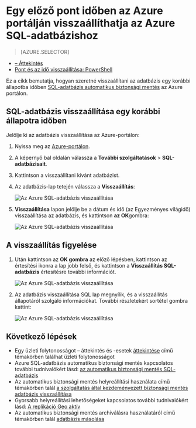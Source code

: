 <properties
    pageTitle="Egy előző pont időben (Azure portal) visszaállíthatja az Azure SQL-adatbázishoz |} Microsoft Azure"
    description="Visszaállíthatja az Azure SQL-adatbázishoz egy előző pont időben."
    services="sql-database"
    documentationCenter=""
    authors="stevestein"
    manager="jhubbard"
    editor=""/>

<tags
    ms.service="sql-database"
    ms.devlang="NA"
    ms.date="10/18/2016"
    ms.author="sstein"
    ms.workload="NA"
    ms.topic="article"
    ms.tgt_pltfrm="NA"/>


# <a name="restore-an-azure-sql-database-to-a-previous-point-in-time-with-the-azure-portal"></a>Egy előző pont időben az Azure portálján visszaállíthatja az Azure SQL-adatbázishoz


> [AZURE.SELECTOR]
- [– Áttekintés](sql-database-recovery-using-backups.md)
- [Pont és az idő visszaállítása: PowerShell](sql-database-point-in-time-restore-powershell.md)

Ez a cikk bemutatja, hogyan szeretné visszaállítani az adatbázis egy korábbi állapotba időben [SQL-adatbázis automatikus biztonsági mentés](sql-database-automated-backups.md) az Azure portálon.

## <a name="restore-a-sql-database-to-a-previous-point-in-time"></a>SQL-adatbázis visszaállítása egy korábbi állapotra időben

Jelölje ki az adatbázis visszaállítása az Azure-portálon:

1.  Nyissa meg az [Azure-portálon](https://portal.azure.com).
2.  A képernyő bal oldalán válassza a **További szolgáltatások** > **SQL-adatbázisait**.
3.  Kattintson a visszaállítani kívánt adatbázist.
4.  Az adatbázis-lap tetején válassza a **Visszaállítás**:

    ![Az Azure SQL-adatbázis visszaállítása](./media/sql-database-point-in-time-restore-portal/restore.png)

5.  **Visszaállítása** lapon jelölje be a dátum és idő (az Egyezményes világidő) visszaállítása az adatbázis, és kattintson **az OK**gombra:

    ![Az Azure SQL-adatbázis visszaállítása](./media/sql-database-point-in-time-restore-portal/restore-details.png)

## <a name="monitor-the-restore-operation"></a>A visszaállítás figyelése

1. Után kattintson az **OK gombra** az előző lépésben, kattintson az értesítési ikonra a lap jobb felső, és kattintson a **Visszaállítás SQL-adatbázis** értesítésre további információt.

    ![Az Azure SQL-adatbázis visszaállítása](./media/sql-database-point-in-time-restore-portal/notification-icon.png)

2. Az adatbázis visszaállítása SQL lap megnyílik, és a visszaállítás állapotáról szolgáló információkat. További részletekért sortétel gombra kattint:

    ![Az Azure SQL-adatbázis visszaállítása](./media/sql-database-point-in-time-restore-portal/inprogress.png)

 

## <a name="next-steps"></a>Következő lépések

- Egy üzleti folytonosságot – áttekintés és -esetek [áttekintése](sql-database-business-continuity.md) című témakörben találhat üzleti folytonosságot
- Azure SQL-adatbázis automatikus biztonsági mentés kapcsolatos további tudnivalókért lásd: [az automatikus biztonsági mentés SQL-adatbázis](sql-database-automated-backups.md)
- Az automatikus biztonsági mentés helyreállítási használata című témakörben talál [a szolgáltatás által kezdeményezett biztonsági mentés adatbázis visszaállítása](sql-database-recovery-using-backups.md)
- Gyorsabb helyreállítási lehetőségeket kapcsolatos további tudnivalókért lásd: [A replikáció Geo aktív](sql-database-geo-replication-overview.md)  
- Az automatikus biztonsági mentés archiválásra használatáról című témakörben talál [adatbázis másolása](sql-database-copy.md)
